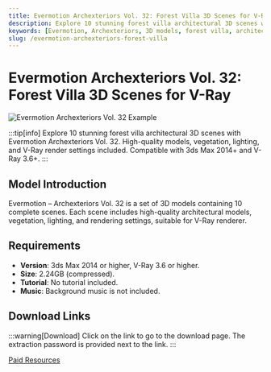 ```yaml
---
title: Evermotion Archexteriors Vol. 32: Forest Villa 3D Scenes for V-Ray
description: Explore 10 stunning forest villa architectural 3D scenes with Evermotion Archexteriors Vol. 32. High-quality models, vegetation, lighting, and V-Ray render settings included. Compatible with 3ds Max 2014+ and V-Ray 3.6+.
keywords: [Evermotion, Archexteriors, 3D models, forest villa, architectural visualization, V-Ray, 3ds Max, exterior rendering, 3D scene]
slug: /evermotion-archexteriors-forest-villa
---
```


<!--First Part-This is Title -->
# Evermotion Archexteriors Vol. 32: Forest Villa 3D Scenes for V-Ray

<!--Second Part-This is First Banner -->
![Evermotion Archexteriors Vol. 32 Example](/img/evermotion-archexteriors-vol-32.jpg)

:::tip[info]
Explore 10 stunning forest villa architectural 3D scenes with Evermotion Archexteriors Vol. 32. High-quality models, vegetation, lighting, and V-Ray render settings included. Compatible with 3ds Max 2014+ and V-Ray 3.6+.
:::

## Model Introduction

Evermotion – Archexteriors Vol. 32 is a set of 3D models containing 10 complete scenes. Each scene includes high-quality architectural models, vegetation, lighting, and rendering settings, suitable for V-Ray renderer.

## Requirements

- **Version**: 3ds Max 2014 or higher, V-Ray 3.6 or higher.
- **Size**: 2.24GB (compressed).
- **Tutorial**: No tutorial included.
- **Music**: Background music is not included.

<!-- The Last Part-Download -->
## Download Links
:::warning[Download]
Click on the link to go to the download page. The extraction password is provided next to the link.
:::

[Paid Resources](https://wa.me/8613237610083)
